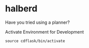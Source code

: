 # halberd
Have you tried using a planner?

Activate Environment for Development

```
source cdflask/bin/activate
```
